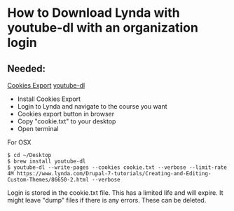 # How to Download Lynda with youtube-dl with an organization login

## Needed:
[Cookies Export](https://chrome.google.com/webstore/detail/cookiestxt/njabckikapfpffapmjgojcnbfjonfjfg/related)
[youtube-dl](https://github.com/rg3/youtube-dl)

* Install Cookies Export
* Login to Lynda and navigate to the course you want
* Cookies export button in browser
* Copy "cookie.txt" to your desktop
* Open terminal


For OSX
```terminal
$ cd ~/Desktop
$ brew install youtube-dl
$ youtube-dl --write-pages --cookies cookie.txt --verbose --limit-rate 4M https://www.lynda.com/Drupal-7-tutorials/Creating-and-Editing-Custom-Themes/86650-2.html --verbose
```

Login is stored in the cookie.txt file. This has a limited life and will expire. It might leave "dump" files if there is any errors. These can be deleted. 
